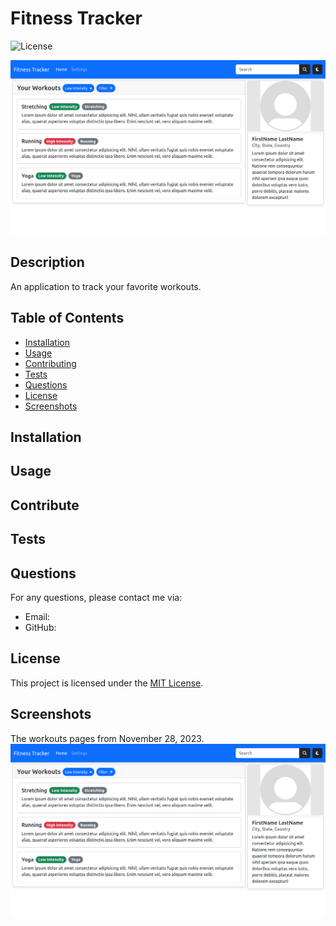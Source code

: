 # Fitness Tracker

![License](https://img.shields.io/badge/license-MIT-blue.svg)

![Screenshot 2023-11-28](./assets/images/screenshot-2023_11_28.png)

## Description

An application to track your favorite workouts.

## Table of Contents

- [Installation](#installation)
- [Usage](#usage)
- [Contributing](#contributing)
- [Tests](#tests)
- [Questions](#questions)
- [License](https://opensource.org/licenses/MIT)
- [Screenshots](#screenshots)

## Installation






## Usage



## Contribute



## Tests



## Questions

For any questions, please contact me via:

- Email: 
- GitHub: [](https://github.com/)

## License

This project is licensed under the [MIT License](https://opensource.org/licenses/MIT).

## Screenshots

The workouts pages from November 28, 2023.
![Screenshot 2023-11-28](./assets/images/screenshot-2023_11_28.png)
